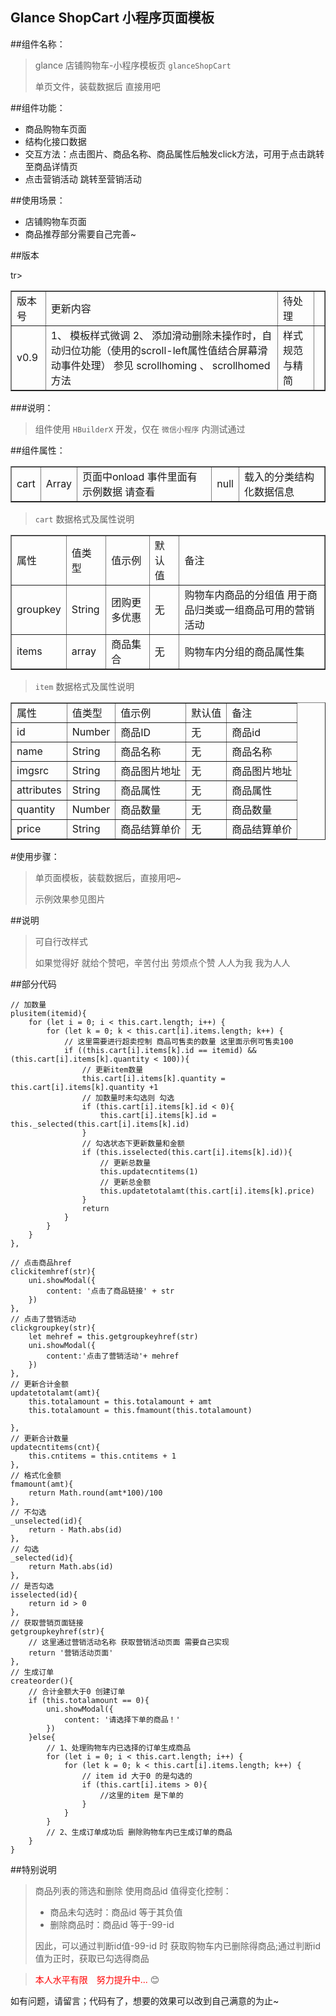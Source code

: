 Glance ShopCart 小程序页面模板
-----------------------------
##组件名称：  
>glance 店铺购物车-小程序模板页 `glanceShopCart`  
>  
>单页文件，装载数据后 直接用吧  

##组件功能：  

* 商品购物车页面  
* 结构化接口数据  
* 交互方法：点击图片、商品名称、商品属性后触发click方法，可用于点击跳转至商品详情页  
* 点击营销活动 跳转至营销活动  

##使用场景：  
*  店铺购物车页面  
*  商品推荐部分需要自己完善~  

##版本  
<table border=”1”>  
<tr>  
<td>版本号</td>
<td>更新内容</td>
<td>待处理<td>
</tr>
tr>
<td>v0.9</td>
<td>
1、 模板样式微调  
2、 添加滑动删除未操作时，自动归位功能（使用的scroll-left属性值结合屏幕滑动事件处理）  
参见 scrollhoming 、 scrollhomed 方法  
</td>
<td>样式规范与精简<td>
</tr>
</table>

###说明：
>组件使用 `HBuilderX` 开发，仅在 `微信小程序` 内测试通过

##组件属性：

<table border=”1”>
<tr>
<td>cart</td>
<td>Array</td>
<td> 页面中onload 事件里面有示例数据 请查看
</td>
<td>null</td>
<td>载入的分类结构化数据信息</td>
</tr>
</table>

> `cart` 数据格式及属性说明
<table border=”1”>
<tr>
<td>属性</td>
<td>值类型</td>
<td>值示例</td>
<td>默认值</td>
<td>备注</td>
</tr>
<tr>
<td>groupkey</td>
<td>String</td>	
<td>团购更多优惠</td>
<td>无</td>
<td>购物车内商品的分组值 用于商品归类或一组商品可用的营销活动</td>
</tr>
<tr>
<td>items</td>
<td>array</td>
<td>商品集合</td>
<td>无</td>
<td>购物车内分组的商品属性集</td>
</tr>
</table>

> `item` 数据格式及属性说明
<table border=”1”>
<tr>
<td>属性</td>
<td>值类型</td>
<td>值示例</td>
<td>默认值</td>
<td>备注</td>
</tr>
<tr>
<td>id</td>
<td>Number</td>	
<td>商品ID</td>
<td>无</td>
<td>商品id</td>
</tr>
<tr>
<td>name</td>
<td>String</td>
<td>商品名称</td>
<td>无</td>
<td>商品名称</td>
</tr>
<tr>
<td>imgsrc</td>
<td>String</td>	
<td>商品图片地址</td>
<td>无</td>
<td>商品图片地址</td>
</tr>
<tr>
<td>attributes</td>
<td>String</td>
<td>商品属性</td>
<td>无</td>
<td>商品属性</td>
</tr>
<tr>
<td>quantity</td>
<td>Number</td>	
<td>商品数量</td>
<td>无</td>
<td>商品数量</td>
</tr>
<tr>
<td>price</td>
<td>String</td>
<td>商品结算单价</td>
<td>无</td>
<td>商品结算单价</td>
</tr>
</table>

#使用步骤：
>单页面模板，装载数据后，直接用吧~
>
>示例效果参见图片

##说明
> 可自行改样式
> 
> 如果觉得好 就给个赞吧，辛苦付出 劳烦点个赞 人人为我 我为人人

##部分代码
~~~~~
// 加数量
plusitem(itemid){
    for (let i = 0; i < this.cart.length; i++) {
        for (let k = 0; k < this.cart[i].items.length; k++) {
            // 这里需要进行超卖控制 商品可售卖的数量 这里面示例可售卖100
            if ((this.cart[i].items[k].id == itemid) && (this.cart[i].items[k].quantity < 100)){
                // 更新item数量
                this.cart[i].items[k].quantity = this.cart[i].items[k].quantity +1
                // 加数量时未勾选则 勾选
                if (this.cart[i].items[k].id < 0){
                    this.cart[i].items[k].id = this._selected(this.cart[i].items[k].id)
                }
                // 勾选状态下更新数量和金额
                if (this.isselected(this.cart[i].items[k].id)){
                    // 更新总数量
                    this.updatecntitems(1)
                    // 更新总金额
                    this.updatetotalamt(this.cart[i].items[k].price)
                }
                return
            }
        }
    }
},

// 点击商品href
clickitemhref(str){
    uni.showModal({
        content: '点击了商品链接' + str
    })
},
// 点击了营销活动
clickgroupkey(str){
    let mehref = this.getgroupkeyhref(str)
    uni.showModal({
        content:'点击了营销活动'+ mehref
    })
},
// 更新合计金额
updatetotalamt(amt){
    this.totalamount = this.totalamount + amt
    this.totalamount = this.fmamount(this.totalamount)
    
},
// 更新合计数量
updatecntitems(cnt){
    this.cntitems = this.cntitems + 1
},
// 格式化金额
fmamount(amt){
    return Math.round(amt*100)/100
},
// 不勾选
_unselected(id){
    return - Math.abs(id)
},
// 勾选
_selected(id){
    return Math.abs(id)
},
// 是否勾选
isselected(id){
    return id > 0
},
// 获取营销页面链接
getgroupkeyhref(str){
    // 这里通过营销活动名称 获取营销活动页面 需要自己实现
    return '营销活动页面'
},
// 生成订单
createorder(){
    // 合计金额大于0 创建订单
    if (this.totalamount == 0){
        uni.showModal({
            content: '请选择下单的商品！'
        })
    }else{
        // 1、处理购物车内已选择的订单生成商品
        for (let i = 0; i < this.cart.length; i++) {
            for (let k = 0; k < this.cart[i].items.length; k++) {
                // item id 大于0 的是勾选的
                if (this.cart[i].items > 0){
                    //这里的item 是下单的
                }
            }
        }
        // 2、生成订单成功后 删除购物车内已生成订单的商品
    }
}
~~~~~

##特别说明
>商品列表的筛选和删除 使用商品id 值得变化控制：
>* 商品未勾选时：商品id 等于其负值
>* 删除商品时：商品id 等于-99-id
>
>因此，可以通过判断id值-99-id 时 获取购物车内已删除得商品;通过判断id值为正时，获取已勾选得商品

><font color='#FF0000' >本人水平有限&emsp;努力提升中...  </font> :blush:

如有问题，请留言；代码有了，想要的效果可以改到自己满意的为止~ 
